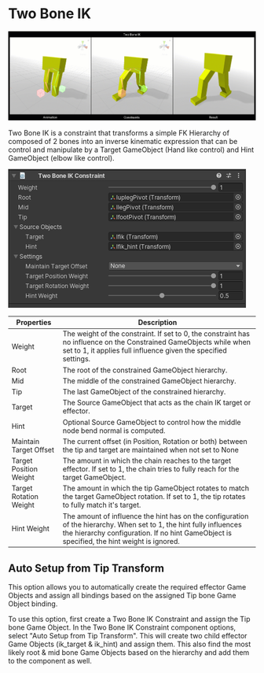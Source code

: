 # Two Bone IK

![Example](../images/constraint_two_bone_ik/two_bone_ik.gif)

Two Bone IK is a constraint that transforms a simple FK Hierarchy of composed of 2 bones into an inverse kinematic
expression that can be control and manipulate by a Target GameObject (Hand like control) and Hint GameObject (elbow like control).

![Component](../images/constraint_two_bone_ik/two_bone_ik_component.png)

|Properties|Description|
|---|---|
|Weight|The weight of the constraint. If set to 0, the constraint has no influence on the Constrained GameObjects while when set to 1, it applies full influence given the specified settings.|
|Root|The root of the constrained GameObject hierarchy.|
|Mid|The middle of the constrained GameObject hierarchy.|
|Tip|The last GameObject of the constrained hierarchy.|
|Target|The Source GameObject that acts as the chain IK target or effector.|
|Hint|Optional Source GameObject to control how the middle node bend normal is computed.|
|Maintain Target Offset|The current offset (in Position, Rotation or both) between the tip and target are maintained when not set to None|
|Target Position Weight|The amount in which the chain reaches to the target effector. If set to 1, the chain tries to fully reach for the target GameObject.|
|Target Rotation Weight|The amount in which the tip GameObject rotates to match the target GameObject rotation. If set to 1, the tip rotates to fully match it's target.|
|Hint Weight|The amount of influence the hint has on the configuration of the hierarchy. When set to 1, the hint fully influences the hierarchy configuration. If no hint GameObject is specified, the hint weight is ignored.|

## Auto Setup from Tip Transform

This option allows you to automatically create the required effector Game Objects and assign all bindings based on the assigned Tip bone Game Object binding.

To use this option, first create a Two Bone IK Constraint and assign the Tip bone Game Object. In the Two Bone IK Constraint component options, select "Auto Setup from Tip Transform".
This will create two child effector Game Objects (ik_target & ik_hint) and assign them.  This also find the most likely root & mid bone Game Objects based on the hierarchy and add them to the component as well.
